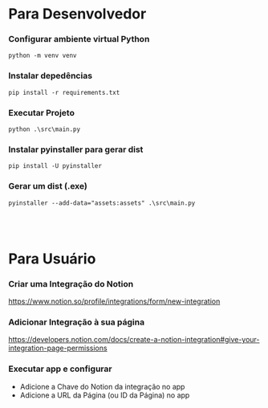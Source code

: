 # Para Desenvolvedor

### Configurar ambiente virtual Python
```
python -m venv venv
```

### Instalar depedências

```
pip install -r requirements.txt
```

### Executar Projeto

```
python .\src\main.py
```

### Instalar pyinstaller para gerar dist
```
pip install -U pyinstaller
```

### Gerar um dist (.exe)
```
pyinstaller --add-data="assets:assets" .\src\main.py
```

<br>
<br>

# Para Usuário

### Criar uma Integração do Notion 
https://www.notion.so/profile/integrations/form/new-integration

### Adicionar Integração à sua página
https://developers.notion.com/docs/create-a-notion-integration#give-your-integration-page-permissions

### Executar app e configurar
- Adicione a Chave do Notion da integração no app 
- Adicione a URL da Página (ou ID da Página) no app
